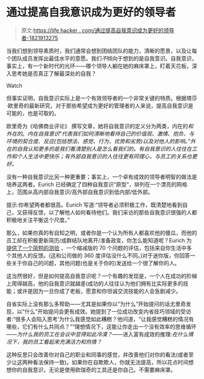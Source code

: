 # 通过提高自我意识成为更好的领导者

> 原文:[https://life hacker . com/通过提高自我意识成为更好的领导者-1821913275](https://lifehacker.com/become-a-better-leader-by-improving-self-awareness-1821913275)

当我们想到领导素质时，我们通常会想到团结团队的能力，清晰的愿景，以及让每个团队成员发挥出最佳水平的意愿。我们*不*倾向于想到的是自我意识。自我意识，事实上，有一个新时代的光环——哪个领导人躺在她的麻床罩上，盯着天花板，深入思考她是否真正了解最深处的自我？

Watch

但事实证明，自我意识实际上是一个有效领导者的一个非常关键的特质。根据塔莎·欧里奇的最新研究，对于那些希望成为更好的管理者的人来说，提高自我意识是可能的，也是可取的。

欧里奇为《哈佛商业评论》 撰写文章，她将自我意识的定义分为两类，内在的*和外在的*。*内在自我意识*“*代表我们如何清晰地看待自己的价值观、激情、抱负、与环境的契合度、反应(包括想法、感觉、行为、优势和劣势)以及对他人的影响。”外在的自我认知更多的是我们看清楚别人是怎么看我们的。有自我意识的人往往在工作和个人生活中更快乐；有外部自我意识的人往往更有同理心，与员工的关系也更好。*

没有一种自我意识比另一种更重要；事实上，一个卓有成效的领导者明智的做法是培养这两者。Eurich 已经确定了四种自我意识“原型”，排列在一个漂亮的网格上，范围从高内部自我意识/高外部自我意识到低内部/低外部。

提示:你希望两者都很高。Eurich 写道:“领导者必须积极工作，既清楚地看到自己，又获得反馈，以了解他人如何看待他们。我们采访的那些自我意识很强的人都积极地关注平衡这个尺度。”

那么，如果你真的有自知之明，或者你是一个认为所有人都喜欢他的傻瓜，而他的员工却在积极更新简历/成群结队地离开/准备政变，你怎么能知道呢？Eurich 为 [提供了一个简短的测验](http://www.insight-book.com/quiz.aspx) ，一个缩减版的 70 个问题的评估，包括来自你生活中多个其他人的反馈。(这和公司做的 360 度评估没什么不同。)对于迷你版，你回答一些关于你自己的问题，其他问题(也是关于你的)发送给一个很了解你的人。

这当然很好，但是如何提高自我意识呢？一个有趣的发现是，一个人在成功的阶梯上爬得越高，他的自我意识就越差(成功的人往往认为他们拥有比实际更多的技能；或许是因为一旦你成了老板，愿意和你坦诚交流技能的人会急剧减少。

自省实际上没有那么多帮助——尤其是如果你以“为什么”开始提问的话尤里奇发现，以“什么”开始提问会更有成效。她提到了一位成功改变内省技巧领域的受访者:“很多人会陷入思考‘为什么我感觉如此糟糕？他问道，“让我感觉糟糕的情况有哪些，它们有什么共同点？”“理想情况下，这能让你走出一个没有效率的思维循环——*为什么我的员工在会议中显得如此冷漠？*——进入富有成效的推理:*在什么情况下，我的员工看起来充满活力和热情？*

这种反思只会改善你对自己的职业和同事的感觉，并改善他们对你的看法(或者至少让这两种看法保持一致)。如果你在自欺欺人，你就无法提高，所以花点时间想想你的自我意识，无论是使用欧瑞奇的工具还是你自己。不需要麻床罩。